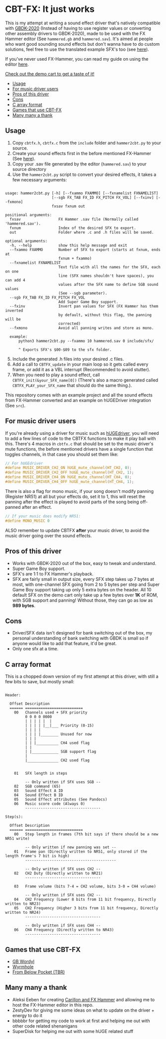 # CBT-FX: It just works
This is my attempt at writing a sound effect driver that's natively compatible with [GBDK-2020](https://github.com/gbdk-2020/gbdk-2020/) (Instead of having to use register values or converting other assembly drivers to GBDK-2020), made to be used with the FX Hammer editor (See `hammered.gb` and `hammered.sav`). It's aimed at people who want good sounding sound effects but don't wanna have to do custom solutions, feel free to use the translated example SFX's too (see [here](/include/sfx)).

If you've never used FX-Hammer, you can read my guide on using the editor [here](/FX-Hammer-Guide.md).

[Check out the demo cart to get a taste of it!](https://github.com/datguywitha3ds/CBT-FX/releases)

  * [Usage](#usage)
  * [For music driver users](#for-music-driver-users)
  * [Pros of this driver](#pros-of-this-driver)
  * [Cons](#cons)
  * [C array format](#c-array-format)
  * [Games that use CBT-FX](#games-that-use-cbt-fx)
  * [Many many a thank](#many-many-a-thank)

## Usage
 1. Copy `cbtfx.h`, `cbtfx.c` from the `include` folder and `hammer2cbt.py` to your source.
 2. Create your sound effects first in the before mentioned FX-Hammer (See [here](/FX-Hammer-Guide.md)).
 3. Copy your .sav file generated by the editor (`hammered.sav`) to your source directory
 4. Use the `hammer2cbt.py` script to convert your desired effects, it takes a few necessary arguments:
```

usage: hammer2cbt.py [-h] [--fxammo FXAMMO] [--fxnamelist FXNAMELIST]
                     [--sgb FX_TAB FX_ID FX_PITCH FX_VOL] [--fxinv] [--fxmono]
                     fxsav fxnum out

positional arguments:
  fxsav                 FX Hammer .sav file (Normally called 'hammered.sav').
  fxnum                 Index of the desired SFX to export.
  out                   Folder where .c and .h files will be saved.

optional arguments:
  -h, --help            show this help message and exit
  --fxammo FXAMMO       Number of SFX to export (starts at fxnum, ends at
                        fxnum + fxammo)
  --fxnamelist FXNAMELIST
                        Text file with all the names for the SFX, each on one
                        line (SFX names shouldn't have spaces), you can add 4
                        values after the SFX name to define SGB sound values
                        (See --sgb parameter).
  --sgb FX_TAB FX_ID FX_PITCH FX_VOL
                        Add Super Game Boy support.
  --fxinv               Invert pan values for SFX (FX Hammer has them inverted
                        by default, without this flag, the panning will be
                        corrected)
  --fxmono              Avoid all panning writes and store as mono.

  example:
      python3 hammer2cbt.py --fxammo 10 hammered.sav 0 include/sfx/

      ^ Exports SFX's $00-$09 to the sfx folder.

```
 5. Include the generated .h files into your desired .c files.
 6. Add a call to `CBTFX_update` in your main loop so it gets called every frame, or add it as a VBL interrupt (Recommended to avoid stutter).
 7. When you need to play a sound effect, call `CBTFX_init(&your_SFX_name[0])` (There's also a macro generated called `CBTFX_PLAY_your_SFX_name` that should do the same thing.).

This repository comes with an example project and all the sound effects from FX-Hammer converted and an example on hUGEDriver integration (See `src`).

## For music driver users
If you're already using a driver for music such as [hUGEdriver](https://github.com/SuperDisk/hUGEDriver), you will need to add a few lines of code to the CBTFX functions to make it play ball with this.
There's 4 macros in `cbtfx.c` that should be set to the music driver's mute functions, the before mentioned drivers have a single function that toggles channels, in that case you should set them like: 
```c
// For hUGEdriver
#define MUSIC_DRIVER_CH2_ON hUGE_mute_channel(HT_CH2, 0);
#define MUSIC_DRIVER_CH2_OFF hUGE_mute_channel(HT_CH2, 1);
#define MUSIC_DRIVER_CH4_ON hUGE_mute_channel(HT_CH4, 0);
#define MUSIC_DRIVER_CH4_OFF hUGE_mute_channel(HT_CH4, 1);
```

There is also a flag for mono music, if your song doesn't modify panning (Register NR51) at all but your effects do, set it to 1, this will reset the panning after the effect is played to avoid parts of the song being off-panned after an effect.

```c
// If your music does modify NR51:
#define MONO_MUSIC 0
```

ALSO remember to update CBTFX **after** your music driver, to avoid the music driver going over the sound effects.

## Pros of this driver
- Works with GBDK-2020 out of the box, easy to tweak and understand.
- Super Game Boy support.
- SFX's are 1:1 to FX Hammer's playback.
- SFX are fairly small in output size, every SFX step takes up 7 bytes at most, with one-channel SFX going from 2 to 5 bytes per step and Super Game Boy support taking up only 5 extra bytes on the header. All 10 default SFX on the demo cart only take up a few bytes over **1K** of ROM, with SGB support and panning! Without those, they can go as low as **989 bytes**.

## Cons
- Driver/SFX data isn't designed for bank switching out of the box, my personal understanding of bank switching with GBDK is small so if anyone would like to add that feature, it'd be great.
- Only one sfx at a time.

## C array format
This is a chopped down version of my first attempt at this driver, with still a few bits to save, but mostly small:
```

Header:

  Offset Description
  ====== ==========================
    00   Channels used + SFX priority
         0 0 0 0 0000
         | | | | |  |
         | | | | |__|___ Priority (0-15)
         | | | |
         | | | |________ Unused for now
         | | |
         | | |__________ CH4 used flag
         | |
         | |____________ SGB support flag
         |
         |______________ CH2 used flag


    01   SFX length in steps

         -- Only written if SFX uses SGB --
    02   SGB command (65)
    03   Sound Effect A ID
    04   Sound Effect B ID
    05   Sound Effect attributes (See Pandocs)
    06   Music score code (Always 0)
         ----------------------------------

Step(s):

  Offset Description
  ====== ==========================
    00   Step length in frames (7th bit says if there should be a new NR51 write)
    
         -- Only written if new panning was set --    
    01   Frame pan (Directly written to NR51, only stored if the length frame's 7 bit is high)
         -----------------------------------------

         -- Only written if SFX uses CH2 --
    02   CH2 Duty (Directly written to NR21)
         ----------------------------------

    03   Frame volume (bits 7-4 = CH2 volume, bits 3-0 = CH4 volume)

         -- Only written if SFX uses CH2 --   
    04   CH2 Frequency (Lower 8 bits from 11 bit frequency, Directly written to NR23)
    05   CH2 Frequency (Higher 3 bits from 11 bit frequency, Directly written to NR24)
         ----------------------------------

         -- Only written if SFX uses CH4 --   
    06   CH4 Frequency (Directly written to NR43)
         ----------------------------------

```
## Games that use CBT-FX
- [GB Wordyl](https://bbbbbr.itch.io/gb-wordyl)
- [Wyrmhole](https://quinnp.itch.io/wyrmhole)
- [From Below Pocket (TBR)](https://www.youtube.com/watch?v=-yyrbJKzRXc)

## Many many a thank
- Aleksi Eeben for creating [Carillon and FX Hammer](https://www.pouet.net/prod.php?which=17337) and allowing me to host the FX-Hammer editor in this repo.
- ZestyDev for giving me some ideas on what to update on the driver + energy to do it
- bbbbbr for getting my code to work at first and helping me out with other code related shenanigans
- SuperDisk for helping me out with some hUGE related stuff